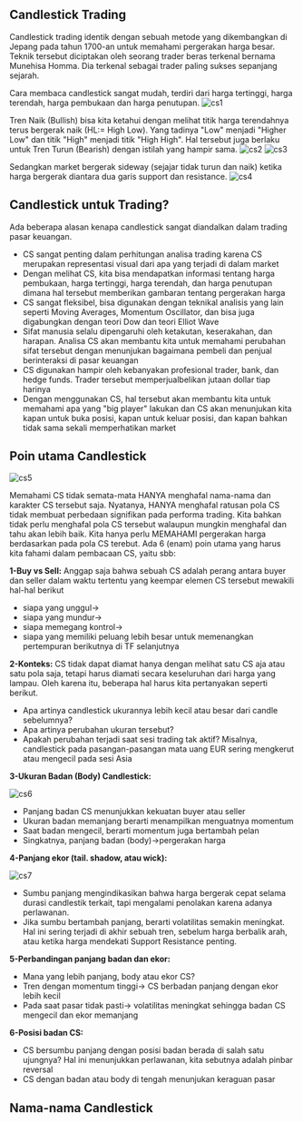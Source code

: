 ## Candlestick Trading


Candlestick trading identik dengan sebuah metode yang dikembangkan di Jepang pada tahun 1700-an untuk memahami pergerakan harga besar. Teknik tersebut diciptakan oleh seorang trader beras terkenal bernama Munehisa Homma. Dia terkenal sebagai trader paling sukses sepanjang sejarah.

Cara membaca candlestick sangat mudah, terdiri dari harga tertinggi, harga terendah, harga pembukaan dan harga penutupan. 
![cs1](https://user-images.githubusercontent.com/27078712/86764192-11766d00-c072-11ea-9974-368d0cf729a0.PNG)


Tren Naik (Bullish) bisa kita ketahui dengan melihat titik harga terendahnya terus bergerak naik (HL:= High Low). Yang tadinya "Low" menjadi "Higher Low" dan titik "High" menjadi titik "High High". Hal tersebut juga berlaku untuk Tren Turun (Bearish) dengan istilah yang hampir sama.
![cs2](https://user-images.githubusercontent.com/27078712/86764626-60bc9d80-c072-11ea-87e8-b8dd9f3a0a37.PNG)
![cs3](https://user-images.githubusercontent.com/27078712/86764845-96fa1d00-c072-11ea-8380-16b9e3126120.PNG)

Sedangkan market bergerak sideway (sejajar tidak turun dan naik) ketika harga bergerak diantara dua garis support dan resistance.
![cs4](https://user-images.githubusercontent.com/27078712/86765004-c6108e80-c072-11ea-85bd-6e9e48aa29b4.PNG)


## Candlestick untuk Trading?

Ada beberapa alasan kenapa candlestick sangat diandalkan dalam trading pasar keuangan. 

* CS sangat penting dalam perhitungan analisa trading karena CS merupakan representasi visual dari apa yang terjadi di dalam market
* Dengan melihat CS, kita bisa mendapatkan informasi tentang harga pembukaan, harga tertinggi, harga terendah, dan harga penutupan dimana hal tersebut memberikan gambaran tentang pergerakan harga
* CS sangat fleksibel, bisa digunakan dengan teknikal analisis yang lain seperti Moving Averages, Momentum Oscillator, dan bisa juga digabungkan dengan teori Dow dan teori Elliot Wave
* Sifat manusia selalu dipengaruhi oleh ketakutan, keserakahan, dan harapan. Analisa CS akan membantu kita untuk memahami perubahan sifat tersebut dengan menunjukan bagaimana pembeli dan penjual berinteraksi di pasar keuangan
* CS digunakan hampir oleh kebanyakan profesional trader, bank, dan hedge funds. Trader tersebut memperjualbelikan jutaan dollar tiap harinya
* Dengan menggunakan CS, hal tersebut akan membantu kita untuk memahami apa yang "big player" lakukan dan CS akan menunjukan kita kapan untuk buka posisi, kapan untuk keluar posisi, dan kapan bahkan tidak sama sekali memperhatikan market 

## Poin utama Candlestick

![cs5](https://user-images.githubusercontent.com/27078712/86778363-7aff7700-c084-11ea-982b-a1aa04a70427.png)


Memahami CS tidak semata-mata HANYA menghafal nama-nama dan karakter CS tersebut saja. Nyatanya, HANYA menghafal ratusan pola CS tidak membuat perbedaan signifikan pada performa trading. Kita bahkan tidak perlu menghafal pola CS tersebut walaupun mungkin menghafal dan tahu akan lebih baik. Kita hanya perlu MEMAHAMI pergerakan harga berdasarkan pada pola CS terebut. Ada 6 (enam) poin utama yang harus kita fahami dalam pembacaan CS, yaitu sbb:

**1-Buy vs Sell:** Anggap saja bahwa sebuah CS adalah perang antara buyer dan seller dalam waktu tertentu yang keempar elemen CS tersebut mewakili hal-hal berikut

* siapa yang unggul->
* siapa yang mundur->
* siapa memegang kontrol->
* siapa yang memiliki peluang lebih besar untuk memenangkan pertempuran berikutnya di TF selanjutnya

**2-Konteks:** CS tidak dapat diamat hanya dengan melihat satu CS aja atau satu pola saja, tetapi harus diamati secara keseluruhan dari harga yang lampau. Oleh karena itu, beberapa hal harus kita pertanyakan seperti berikut.

* Apa artinya candlestick ukurannya lebih kecil atau besar dari candle sebelumnya?
* Apa artinya perubahan ukuran tersebut?
* Apakah perubahan terjadi saat sesi trading tak aktif? Misalnya, candlestick pada pasangan-pasangan mata uang EUR sering mengkerut atau mengecil pada sesi Asia


**3-Ukuran Badan (Body) Candlestick:**


![cs6](https://user-images.githubusercontent.com/27078712/86779977-658b4c80-c086-11ea-89b0-77e7042f0748.PNG)

* Panjang badan CS menunjukkan kekuatan buyer atau seller
* Ukuran badan memanjang berarti menampilkan menguatnya momentum
* Saat badan mengecil, berarti momentum juga bertambah pelan
* Singkatnya, panjang badan (body)->pergerakan harga

**4-Panjang ekor (tail. shadow, atau wick):**


![cs7](https://user-images.githubusercontent.com/27078712/86785233-97071680-c08c-11ea-9453-568eae6835f0.PNG)

* Sumbu panjang mengindikasikan bahwa harga bergerak cepat selama durasi candlestik terkait, tapi mengalami penolakan karena adanya perlawanan.
* Jika sumbu bertambah panjang, berarti volatilitas semakin meningkat. Hal ini sering terjadi di akhir sebuah tren, sebelum harga berbalik arah, atau ketika harga mendekati Support Resistance penting.


**5-Perbandingan panjang badan dan ekor:**

* Mana yang lebih panjang, body atau ekor CS?
* Tren dengan momentum tinggi-> CS berbadan panjang dengan ekor lebih kecil
* Pada saat pasar tidak pasti-> volatilitas meningkat sehingga badan CS mengecil dan ekor memanjang

**6-Posisi badan CS:**

* CS bersumbu panjang dengan posisi badan berada di salah satu ujungnya? Hal ini menunjukkan perlawanan, kita sebutnya adalah pinbar reversal
* CS dengan badan atau body di tengah menunjukan keraguan pasar


## Nama-nama Candlestick










